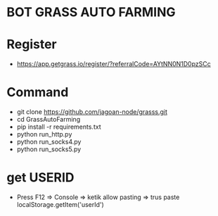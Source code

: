 # BOT GRASS AUTO FARMING

# Register
- https://app.getgrass.io/register/?referralCode=AYtNN0N1D0pzSCc

# Command
- git clone https://github.com/jagoan-node/grasss.git
- cd GrassAutoFarming
- pip install -r requirements.txt
- python run_http.py
- python run_socks4.py
- python run_socks5.py

# get USERID
- Press F12 => Console => ketik allow pasting => trus paste localStorage.getItem('userId')
